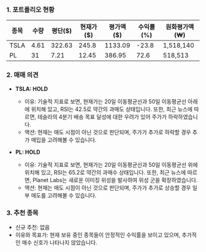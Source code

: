 ### 1. 포트폴리오 현황
| 종목 | 수량 | 평단($) | 현재가($) | 평가액($) | 수익률(%) | 원화평가액(₩) |
|------|------|--------|----------|----------|----------|--------------|
| TSLA | 4.61 | 322.63 | 245.8    | 1133.09  | -23.8    | 1,518,140    |
| PL   | 31   | 7.21   | 12.45    | 386.95   | 72.6     | 518,513      |

### 2. 매매 의견 
- **TSLA: HOLD**
  - 이유: 기술적 지표로 보면, 현재가는 20일 이동평균선과 50일 이동평균선 아래에 위치해 있고, RSI는 42.5로 약간의 과매도 상태입니다. 또한, 최근 뉴스에 따르면, 테슬라의 4분기 배송 목표 달성에 대한 우려가 있어 주가가 하락하였습니다.
  - 액션: 현재는 매도 시점이 아닌 것으로 판단되며, 주가가 추가로 하락할 경우 추가 매입을 고려해볼 수 있습니다.

- **PL: HOLD**
  - 이유: 기술적 지표로 보면, 현재가는 20일 이동평균선과 50일 이동평균선 위에 위치해 있고, RSI는 65.2로 약간의 과매수 상태입니다. 또한, 최근 뉴스에 따르면, Planet Labs는 새로운 이미징 위성을 발사하여 위성 군을 확장하였습니다.
  - 액션: 현재는 매도 시점이 아닌 것으로 판단되며, 주가가 추가로 상승할 경우 일부 매도를 고려해볼 수 있습니다.

### 3. 추천 종목
- 신규 추천: 없음
- 이유와 목표가: 현재 보유 중인 종목들이 안정적인 수익률을 보이고 있으며, 추가적인 매수 신호가 나타나지 않았습니다.
